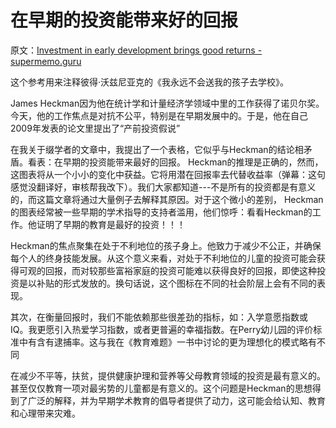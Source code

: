# 在早期的投资能带来好的回报

原文：[Investment in early development brings good returns - supermemo.guru](https://supermemo.guru/wiki/Investment_in_early_development_brings_good_returns)

这个参考用来注释彼得·沃兹尼亚克的《我永远不会送我的孩子去学校》。

James Heckman因为他在统计学和计量经济学领域中里的工作获得了诺贝尔奖。今天，他的工作焦点是对抗不公平，特别是在早期发展中的。于是，他在自己2009年发表的论文里提出了“产前投资假说”

在我关于缀学者的文章中，我提出了一个表格，它似乎与Heckman的结论相矛盾。看表：在早期的投资能带来最好的回报。 Heckman的推理是正确的，然而，这图表将从一个小小的变化中获益。它将用潜在回报率去代替收益率（弹幕：这句感觉没翻译好，审核帮我改下）。我们大家都知道---不是所有的投资都是有意义的，而这篇文章将通过大量例子去解释其原因。对于这个微小的差别， Heckman的图表经常被一些早期的学术指导的支持者滥用，他们惊呼：看看Heckman的工作。他证明了早期的教育是最好的投资！！！

Heckman的焦点聚集在处于不利地位的孩子身上。他致力于减少不公正，并确保每个人的终身技能发展。从这个意义来看，对处于不利地位的儿童的投资可能会获得可观的回报，而对较那些富裕家庭的投资可能难以获得良好的回报，即使这种投资是以补贴的形式发放的。换句话说，这个图标在不同的社会阶层上会有不同的表现。

其次，在衡量回报时，我们不能依赖那些很差劲的指标，如：入学意愿指数或IQ。我更愿引入热爱学习指数，或者更普遍的幸福指数。在Perry幼儿园的评价标准中有含有逮捕率。这与我在《教育难题》一书中讨论的更为理想化的模式略有不同

在减少不平等，扶贫，提供健康护理和营养等父母教育领域的投资是最有意义的。甚至仅仅教育一项对最劣势的儿童都是有意义的。这个问题是Heckman的思想得到了广泛的解释，并为早期学术教育的倡导者提供了动力，这可能会给认知、教育和心理带来灾难。